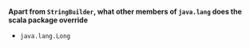 **Apart from `StringBuilder`, what other members of `java.lang` does the scala package override**

* `java.lang.Long`